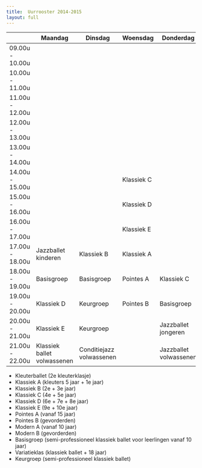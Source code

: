 ```yaml
---
title:  Uurrooster 2014-2015
layout: full
---
```

<table id="uurrooster" class="table table-striped table-bordered table-condensed">
  <thead>
    <tr>
      <th></th>
      <th>Maandag</th>
      <th>Dinsdag</th>
      <th>Woensdag</th>
      <th>Donderdag</th>
      <th>Vrijdag</th>
      <th>Zaterdag</th>
    </tr>
  </thead>
  <tbody>
    <tr>
      <td>09.00u - 10.00u</td>
      <td></td>
      <td></td>
      <td></td>
      <td></td>
      <td></td>
      <td>Klassiek B</td>
    </tr>
    <tr>
      <td>10.00u - 11.00u</td>
      <td></td>
      <td></td>
      <td></td>
      <td></td>
      <td></td>
      <td>Basisgroep</td>
    </tr>
    <tr>
      <td>11.00u - 12.00u</td>
      <td></td>
      <td></td>
      <td></td>
      <td></td>
      <td></td>
      <td>Variatieklas</td>
    </tr>
    <tr>
      <td>12.00u - 13.00u</td>
      <td></td>
      <td></td>
      <td></td>
      <td></td>
      <td></td>
      <td>Variatieklas</td>
    </tr>
    <tr>
      <td>13.00u - 14.00u</td>
      <td></td>
      <td></td>
      <td></td>
      <td></td>
      <td></td>
      <td>Klassiek A</td>
    </tr>
    <tr>
      <td>14.00u - 15.00u</td>
      <td></td>
      <td></td>
      <td>Klassiek C</td>
      <td></td>
      <td></td>
      <td>Kleuterballet</td>
    </tr>
    <tr>
      <td>15.00u - 16.00u</td>
      <td></td>
      <td></td>
      <td>Klassiek D</td>
      <td></td>
      <td></td>
      <td>Modern ballet A</td>
    </tr>
    <tr>
      <td>16.00u - 17.00u</td>
      <td></td>
      <td></td>
      <td>Klassiek E</td>
      <td></td>
      <td></td>
      <td>Modern ballet B</td>
    </tr>
    <tr>
      <td>17.00u - 18.00u</td>
      <td>Jazzballet kinderen</td>
      <td>Klassiek B</td>
      <td>Klassiek A</td>
      <td></td>
      <td>Klassiek C</td>
      <td></td>
    </tr>
    <tr>
      <td>18.00u - 19.00u</td>
      <td>Basisgroep</td>
      <td>Basisgroep</td>
      <td>Pointes A</td>
      <td>Klassiek C</td>
      <td>Basisgroep</td>
      <td></td>
    </tr>
    <tr>
      <td>19.00u - 20.00u</td>
      <td>Klassiek D</td>
      <td>Keurgroep</td>
      <td>Pointes B</td>
      <td>Basisgroep</td>
      <td>Klassiek E</td>
      <td></td>
    </tr>
    <tr>
      <td>20.00u - 21.00u</td>
      <td>Klassiek E</td>
      <td>Keurgroep</td>
      <td></td>
      <td>Jazzballet jongeren</td>
      <td>Keurgroep</td>
      <td></td>
    </tr>
    <tr>
      <td>21.00u - 22.00u</td>
      <td>Klassiek ballet volwassenen</td>
      <td>Conditiejazz volwassenen</td>
      <td></td>
      <td>Jazzballet volwassenen</td>
      <td>Jazzballet gevorderden</td>
      <td></td>
    </tr>
  </tbody>
</table>

* Kleuterballet (2e kleuterklasje)
* Klassiek A (kleuters 5 jaar + 1e jaar)
* Klassiek B (2e + 3e jaar)
* Klassiek C (4e + 5e jaar)
* Klassiek D (6e + 7e + 8e jaar)
* Klassiek E (9e + 10e jaar)
* Pointes A (vanaf 15 jaar)
* Pointes B (gevorderden)
* Modern A (vanaf 10 jaar)
* Modern B (gevorderden)
* Basisgroep (semi-professioneel klassiek ballet voor leerlingen vanaf 10 jaar)
* Variatieklas (klassiek ballet + 18 jaar)
* Keurgroep (semi-professioneel klassiek ballet)